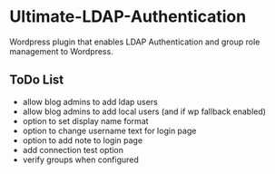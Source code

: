 Ultimate-LDAP-Authentication
============================

Wordpress plugin that enables LDAP Authentication and group role management to Wordpress.

## ToDo List
- allow blog admins to add ldap users
- allow blog admins to add local users (and if wp fallback enabled)
- option to set display name format
- option to change username text for login page
- option to add note to login page
- add connection test option
- verify groups when configured
